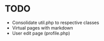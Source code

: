 # TODO

* Consolidate util.php to respective classes
* Virtual pages with markdown
* User edit page (profile.php)
